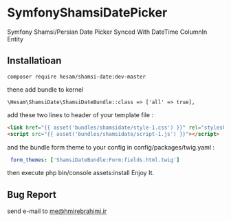 # SymfonyShamsiDatePicker
Symfony Shamsi/Persian Date Picker Synced With DateTime ColumnIn Entity

## Installatioan


```Shel
composer require hesam/shamsi-date:dev-master
```
thene add bundle to kernel
```Shel
\Hesam\ShamsiDate\ShamsiDateBundle::class => ['all' => true],
```
  


add these two lines to header of your template file :

```HTML
<link href="{{ asset('bundles/shamsidate/style-1.css') }}" rel="stylesheet"/>
<script src="{{ asset('bundles/shamsidate/script-1.js') }}"></script>
```
and the bundle form theme to your config in config/packages/twig.yaml : 
```YAML
 form_themes: ['ShamsiDateBundle:Form:fields.html.twig']
```
then execute php bin/console assets:install Enjoy It.

## Bug Report
   send e-mail to me@hmirebrahimi.ir
